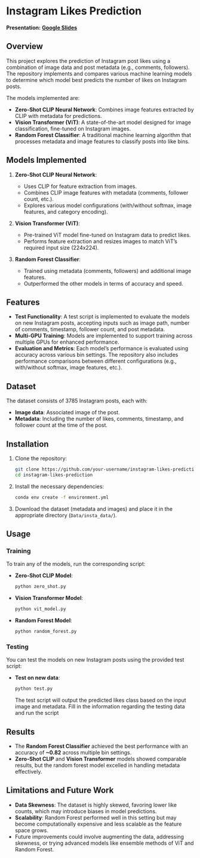# Instagram Likes Prediction
**Presentation:** [**Google Slides**](https://docs.google.com/presentation/d/1ybqkFQ-0CWpl1irJLGifZJj1PY5MvviVbi2z9hf3FJY/edit?usp=sharing)
## Overview
This project explores the prediction of Instagram post likes using a combination of image data and post metadata (e.g., comments, followers). The repository implements and compares various machine learning models to determine which model best predicts the number of likes on Instagram posts.

The models implemented are:
- **Zero-Shot CLIP Neural Network**: Combines image features extracted by CLIP with metadata for predictions.
- **Vision Transformer (ViT)**: A state-of-the-art model designed for image classification, fine-tuned on Instagram images.
- **Random Forest Classifier**: A traditional machine learning algorithm that processes metadata and image features to classify posts into like bins.

## Models Implemented
1. **Zero-Shot CLIP Neural Network**:
   - Uses CLIP for feature extraction from images.
   - Combines CLIP image features with metadata (comments, follower count, etc.).
   - Explores various model configurations (with/without softmax, image features, and category encoding).
   
2. **Vision Transformer (ViT)**:
   - Pre-trained ViT model fine-tuned on Instagram data to predict likes.
   - Performs feature extraction and resizes images to match ViT’s required input size (224x224).
   
3. **Random Forest Classifier**:
   - Trained using metadata (comments, followers) and additional image features.
   - Outperformed the other models in terms of accuracy and speed.

## Features
- **Test Functionality**: A test script is implemented to evaluate the models on new Instagram posts, accepting inputs such as image path, number of comments, timestamp, follower count, and post metadata.
- **Multi-GPU Training**: Models are implemented to support training across multiple GPUs for enhanced performance.
- **Evaluation and Metrics**: Each model’s performance is evaluated using accuracy across various bin settings. The repository also includes performance comparisons between different configurations (e.g., with/without softmax, image features, etc.).

## Dataset
The dataset consists of 3785 Instagram posts, each with:
- **Image data**: Associated image of the post.
- **Metadata**: Including the number of likes, comments, timestamp, and follower count at the time of the post.

## Installation
1. Clone the repository:
    ```bash
    git clone https://github.com/your-username/instagram-likes-prediction.git
    cd instagram-likes-prediction
    ```

2. Install the necessary dependencies:
    ```bash
    conda env create -f environment.yml
    ```

3. Download the dataset (metadata and images) and place it in the appropriate directory (`Data/insta_data/`).

## Usage

### Training
To train any of the models, run the corresponding script:
- **Zero-Shot CLIP Model**:
    ```bash
    python zero_shot.py
    ```
- **Vision Transformer Model**:
    ```bash
    python vit_model.py
    ```
- **Random Forest Model**:
    ```bash
    python random_forest.py
    ```

### Testing
You can test the models on new Instagram posts using the provided test script:
- **Test on new data**:
    ```bash
    python test.py 
    ```
    The test script will output the predicted likes class based on the input image and metadata.
    Fill in the information regarding the testing data and run the script

## Results
- The **Random Forest Classifier** achieved the best performance with an accuracy of **~0.82** across multiple bin settings.
- **Zero-Shot CLIP** and **Vision Transformer** models showed comparable results, but the random forest model excelled in handling metadata effectively.

## Limitations and Future Work
- **Data Skewness**: The dataset is highly skewed, favoring lower like counts, which may introduce biases in model predictions.
- **Scalability**: Random Forest performed well in this setting but may become computationally expensive and less scalable as the feature space grows.
- Future improvements could involve augmenting the data, addressing skewness, or trying advanced models like ensemble methods of ViT and Random Forest.
